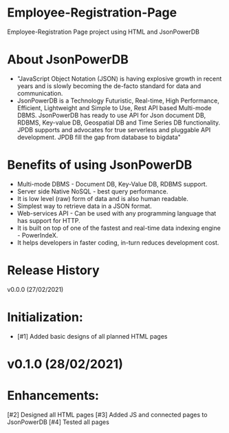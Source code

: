 # Employee-Registration-Page
Employee-Registration Page project using HTML and JsonPowerDB
# About JsonPowerDB
* "JavaScript Object Notation (JSON) is having explosive growth in recent years and is slowly becoming the de-facto standard for data and communication.
* JsonPowerDB is a Technology Futuristic, Real-time, High Performance, Efficient, Lightweight and Simple to Use, Rest API based Multi-mode DBMS. JsonPowerDB has ready to use API for Json document DB, RDBMS, Key-value DB, Geospatial DB and Time Series DB functionality. JPDB supports and advocates for true serverless and pluggable API development. JPDB fill the gap from database to bigdata"


# Benefits of using JsonPowerDB
* Multi-mode DBMS - Document DB, Key-Value DB, RDBMS support.
* Server side Native NoSQL - best query performance.
* It is low level (raw) form of data and is also human readable.
* Simplest way to retrieve data in a JSON format.
* Web-services API - Can be used with any programming language that has support for HTTP.
* It is built on top of one of the fastest and real-time data indexing engine - PowerIndeX.
* It helps developers in faster coding, in-turn reduces development cost.


# Release History
  v0.0.0 (27/02/2021)
# Initialization:
* [#1] Added basic designs of all planned HTML pages

# v0.1.0 (28/02/2021)
# Enhancements:
[#2] Designed all HTML pages
[#3] Added JS and connected pages to JsonPowerDB
[#4] Tested all pages
